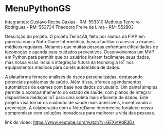 # MenuPythonGS
Integrantes:
Gustavo Rocha Caxias - RM: 553310
Matheus Tenreiro Rodrigues - RM: 553734
Theodoro Freire de Lima - RM: 552903

Descrição do projeto:
O projeto Tech4All, feito por alunos da FIAP em parceria com a NotreDame Intermédica, busca facilitar o acesso a exames médicos regulares. Notamos que muitas pessoas enfrentam dificuldades de locomoção e agenda para cuidados preventivos. Desenvolvemos um MVP em Python para permitir que os usuários insiram facilmente seus dados, mas nossa visão inclui a integração futura da tecnologia IoT nos equipamentos médicos para coleta automática de dados.

A plataforma fornece análises de riscos personalizadas, destacando potenciais problemas de saúde. Além disso, oferece agendamentos automáticos de exames com base nos dados do usuário. Um painel simples permite o acompanhamento do estado de saúde, com planos de integrar dispositivos médicos IoT para uma coleta mais eficiente de dados. Este projeto visa tornar os cuidados de saúde mais acessíveis, incentivando a prevenção. A colaboração com a NotreDame Intermédica fortalece nosso compromisso com soluções inovadoras para melhorar a vida das pessoas.

link do vídeo: https://www.youtube.com/watch?v=GEXvtKqR3Ds